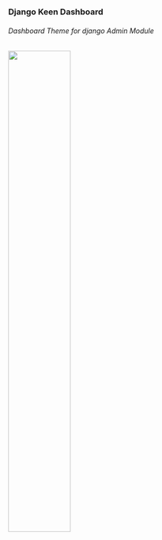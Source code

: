 ### Django Keen Dashboard

###### Dashboard Theme for django Admin Module

<img width="50%" src="https://keenthemes.com/keen/assets/img/demos/demo4.png">


